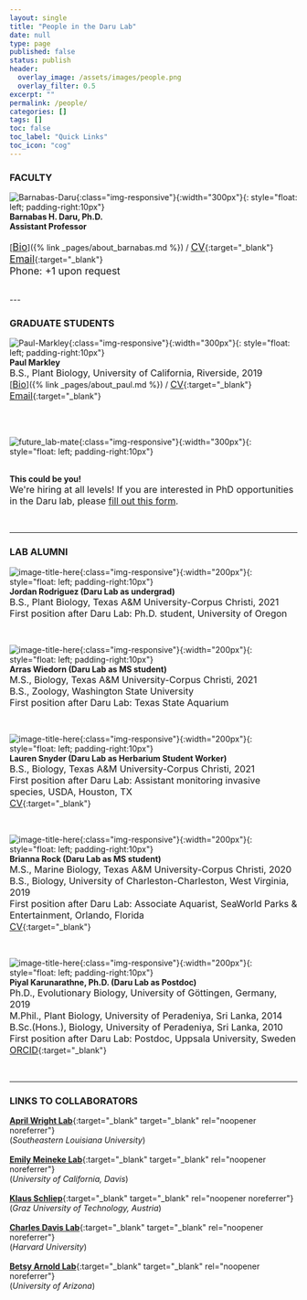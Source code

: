 ```yaml
---
layout: single
title: "People in the Daru Lab"
date: null
type: page
published: false
status: publish
header:
  overlay_image: /assets/images/people.png
  overlay_filter: 0.5
excerpt: ""
permalink: /people/
categories: []
tags: []
toc: false
toc_label: "Quick Links"
toc_icon: "cog"
---
```


### FACULTY

![Barnabas-Daru](/assets/images/barnabas.png){:class="img-responsive"}{:width="300px"}{: style="float: left; padding-right:10px"}
<br>**Barnabas H. Daru, Ph.D.**<br>
**Assistant Professor**<br>
<br>[<span style="text-decoration: underline; font-size:13pt">Bio</span>]({% link _pages/about_barnabas.md %}) / [<span style="text-decoration: underline; font-size:13pt">CV</span>](/docs/a_DaruCVJune2023.pdf){:target="_blank"}<br>
[<span style="text-decoration: underline; font-size:13pt">Email</span>](mailto:bdaru@stanford.edu){:target="_blank"}<br>
<span style="font-size:13pt;">Phone: +1 upon request </span><br>

<br clear="left"/>
---

### GRADUATE STUDENTS

![Paul-Markley](/assets/images/paul.png){:class="img-responsive"}{:width="300px"}{: style="float: left; padding-right:10px"}
<br>**Paul Markley**<br>
<span style="font-size:12pt;">B.S., Plant Biology, University of California, Riverside, 2019</span><br>
[<span style="text-decoration: underline; font-size:12pt">Bio</span>]({% link _pages/about_paul.md %}) / [<span style="text-decoration: underline; font-size:12pt">CV</span>](/docs/b_MarkleyCV.pdf){:target="_blank"}<br>
[<span style="text-decoration: underline; font-size:12pt">Email</span>](mailto:pmarkley@islander.tamucc.edu){:target="_blank"}<br>

<br clear="left"/>

<br>![future_lab-mate](/assets/images/you.png){:class="img-responsive"}{:width="300px"}{: style="float: left; padding-right:10px"}

<br>**This could be you!**   
<span style="font-size:12pt;">We're hiring at all levels! If you are interested in PhD opportunities in the Daru lab, please <a target="_blank" rel="noopener noreferrer" href = "https://forms.gle/9gFZwvcsbKmHCJhr5">fill out this form</a>.</span><br>

<br clear="left"/>

---
### LAB ALUMNI

![image-title-here](/assets/images/jordan.png){:class="img-responsive"}{:width="200px"}{: style="float: left; padding-right:10px"}
<br>**Jordan Rodriguez (Daru Lab as undergrad)**<br>
<span style="font-size:12pt;">B.S., Plant Biology, Texas A&M University-Corpus Christi, 2021</span><br>
<span style="font-size:12pt;">First position after Daru Lab: Ph.D. student, University of Oregon</span><br>

<br clear="left"/>

![image-title-here](/assets/images/arras.png){:class="img-responsive"}{:width="200px"}{: style="float: left; padding-right:10px"}
<br>**Arras Wiedorn (Daru Lab as MS student)**<br>
<span style="font-size:12pt;">M.S., Biology, Texas A&M University-Corpus Christi, 2021</span><br>
<span style="font-size:12pt;">B.S., Zoology, Washington State University</span><br>
<span style="font-size:12pt;">First position after Daru Lab: Texas State Aquarium</span><br>

<br clear="left"/>

![image-title-here](/assets/images/lauren.png){:class="img-responsive"}{:width="200px"}{: style="float: left; padding-right:10px"}
<br>**Lauren Snyder (Daru Lab as Herbarium Student Worker)**<br>
<span style="font-size:12pt;">B.S., Biology, Texas A&M University-Corpus Christi, 2021</span><br>
<span style="font-size:12pt;">First position after Daru Lab: Assistant monitoring invasive species, USDA, Houston, TX</span><br>
[<span style="text-decoration: underline; font-size:12pt">CV</span>](/docs/i_laurenCV.pdf){:target="_blank"}<br>

<br clear="left"/>

![image-title-here](/assets/images/brianna.png){:class="img-responsive"}{:width="200px"}{: style="float: left; padding-right:10px"}
<br>**Brianna Rock (Daru Lab as MS student)**<br>
<span style="font-size:12pt;">M.S., Marine Biology, Texas A&M University-Corpus Christi, 2020</span><br>
<span style="font-size:12pt;">B.S., Biology, University of Charleston-Charleston, West Virginia, 2019</span><br>
<span style="font-size:12pt;">First position after Daru Lab: Associate Aquarist, SeaWorld Parks & Entertainment, Orlando, Florida</span><br>
[<span style="text-decoration: underline; font-size:12pt">CV</span>](/docs/c_BriannaCV.pdf){:target="_blank"}<br>

<br clear="left"/>

![image-title-here](/assets/images/piyal.png){:class="img-responsive"}{:width="200px"}{: style="float: left; padding-right:10px"}
<br>**Piyal Karunarathne, Ph.D. (Daru Lab as Postdoc)**<br>
<span style="font-size:12pt;">Ph.D., Evolutionary Biology, University of Göttingen, Germany, 2019</span><br>
<span style="font-size:12pt;">M.Phil., Plant Biology, University of Peradeniya, Sri Lanka, 2014</span><br>
<span style="font-size:12pt;">B.Sc.(Hons.), Biology, University of Peradeniya, Sri Lanka, 2010</span><br>
<span style="font-size:12pt;">First position after Daru Lab: Postdoc, Uppsala University, Sweden</span><br>
[<span style="text-decoration: underline; font-size:12pt">ORCID</span>](https://orcid.org/0000-0002-1934-145X){:target="_blank"}<br>

<br clear="left"/>

---
### LINKS TO COLLABORATORS

[**April Wright Lab**](https://paleantology.com/){:target="_blank" target="_blank" rel="noopener noreferrer"}<br>
(_Southeastern Louisiana University_)<br>
<br>
[**Emily Meineke Lab**](https://emilykmeineke.com/){:target="_blank" target="_blank" rel="noopener noreferrer"}<br>
(_University of California, Davis_)<br>
<br>
[**Klaus Schliep**](https://kschliep.netlify.app/){:target="_blank" target="_blank" rel="noopener noreferrer"}<br>
(_Graz University of Technology, Austria_)<br>
<br>
[**Charles Davis Lab**](https://davislab.oeb.harvard.edu/){:target="_blank" target="_blank" rel="noopener noreferrer"}<br>
(_Harvard University_)<br>
<br>
[**Betsy Arnold Lab**](http://www.arnoldlab.net/){:target="_blank" target="_blank" rel="noopener noreferrer"}<br>
(_University of Arizona_)<br>


